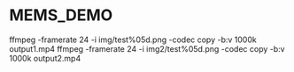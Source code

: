 # MEMS_DEMO

ffmpeg -framerate 24 -i img/test%05d.png -codec copy -b:v 1000k output1.mp4
ffmpeg -framerate 24 -i img2/test%05d.png -codec copy -b:v 1000k output2.mp4